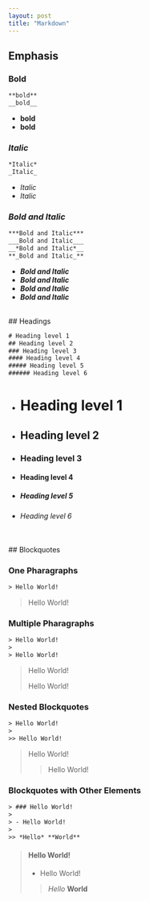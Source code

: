 ```yaml
---
layout: post
title: "Markdown"
---
```


## Emphasis

### **Bold**

```html
**bold**
__bold__
```
- **bold**   
- __bold__

### *Italic*

```html
*Italic*
_Italic_
```
- *Italic*
- _Italic_

### ***Bold and Italic***

```html
***Bold and Italic***
___Bold and Italic___
__*Bold and Italic*__
**_Bold and Italic_**
```
- ***Bold and Italic***   
- ___Bold and Italic___   
- __*Bold and Italic*__   
- **_Bold and Italic_**
<br/>
## Headings

```html
# Heading level 1
## Heading level 2
### Heading level 3
#### Heading level 4
##### Heading level 5
###### Heading level 6
```
- # Heading level 1
- ## Heading level 2
- ### Heading level 3
- #### Heading level 4
- ##### Heading level 5
- ###### Heading level 6   

<br/>
## Blockquotes

### One Pharagraphs
```html
> Hello World!
```
> Hello World!   

### Multiple Pharagraphs

```html
> Hello World!
> 
> Hello World!
```
> Hello World!
> 
> Hello World!

### Nested Blockquotes
```html
> Hello World!
> 
>> Hello World!
```
> Hello World!
> 
>> Hello World!

### Blockquotes with Other Elements
```html
> ### Hello World!
> 
> - Hello World!
>
>> *Hello* **World**
```
> #### Hello World!
> 
> - Hello World!
>
>> *Hello* **World**